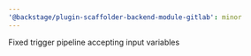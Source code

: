 ```yaml
---
'@backstage/plugin-scaffolder-backend-module-gitlab': minor
---
```


Fixed trigger pipeline accepting input variables
